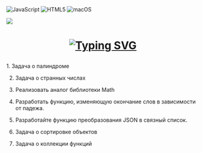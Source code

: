 ![JavaScript](https://img.shields.io/badge/javascript-%23323330.svg?style=for-the-badge&logo=javascript&logoColor=%23F7DF1E) ![HTML5](https://img.shields.io/badge/html5-%23E34F26.svg?style=for-the-badge&logo=html5&logoColor=white) ![macOS](https://img.shields.io/badge/mac%20os-000000?style=for-the-badge&logo=macos&logoColor=F0F0F0)

![](http://github-profile-summary-cards.vercel.app/api/cards/most-commit-language?username=matyha345&theme=darcula)


<h1 align="center">

[![Typing SVG](https://readme-typing-svg.herokuapp.com?color=%№CB11AB&lines=ЗАДАЧИ)](https://git.io/typing-svg)

</h1>
1. Задача о палиндроме

2. Задача о странных числах

3. Реализовать аналог библиотеки Math

4. Разработать функцию, изменяющую окончание слов в зависимости от падежа.

5. Разработайте функцию преобразования JSON в связный список.

6. Задача о сортировке объектов

7. Задача о коллекции функций

